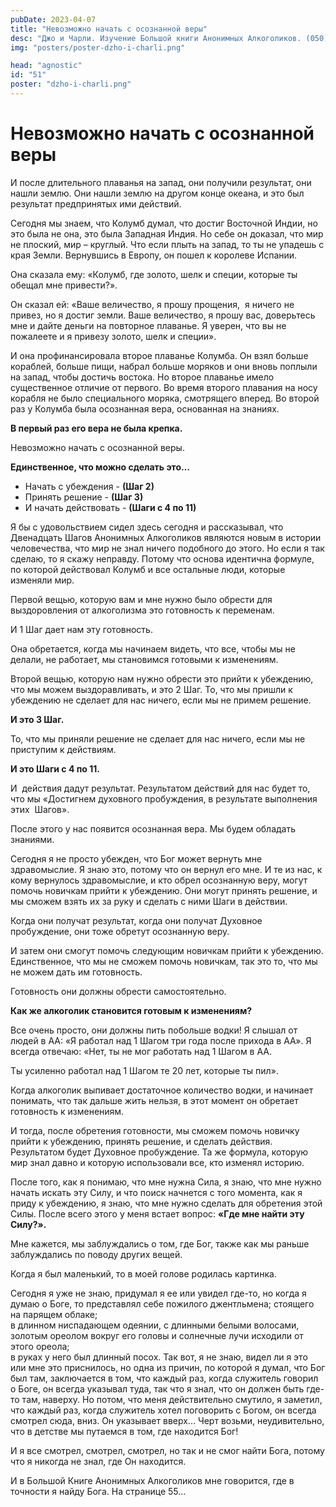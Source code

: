 ```yaml
---
pubDate: 2023-04-07
title: "Невозможно начать с осознанной веры"
desc: "Джо и Чарли. Изучение Большой книги Анонимных Алкоголиков. (050)"
img: "posters/poster-dzho-i-charli.png"

head: "agnostic"
id: "51"
poster: "dzho-i-charli.png"
---
```


# Невозможно начать с осознанной веры

И после длительного плаванья на запад, они получили результат, они нашли землю. Они нашли землю на другом конце океана, и это был результат предпринятых ими действий.

Сегодня мы знаем, что Колумб думал, что достиг Восточной Индии, но это была не она, это была Западная Индия. Но себе он доказал, что мир не плоский, мир – круглый. Что если плыть на запад, то ты не упадешь с края Земли. Вернувшись в Европу, он пошел к королеве Испании.

Она сказала ему: «Колумб, где золото, шелк и специи, которые ты обещал мне привести?».

Он сказал ей: «Ваше величество, я прошу прощения,  я ничего не привез, но я достиг земли. Ваше величество, я прошу вас, доверьтесь мне и дайте деньги на повторное плаванье. Я уверен, что вы не пожалеете и я привезу золото, шелк и специи».

И она профинансировала второе плаванье Колумба. Он взял больше кораблей, больше пищи, набрал больше моряков и они вновь поплыли на запад, чтобы достичь востока. Но второе плаванье имело существенное отличие от первого. Во время второго плавания на носу корабля не было специального моряка, смотрящего вперед. Во второй раз у Колумба была осознанная вера, основанная на знаниях.

**В первый раз его вера не была крепка.**

Невозможно начать с осознанной веры.

**Единственное, что можно сделать это…**

- Начать с убеждения - **(Шаг 2)**
- Принять решение - **(Шаг 3)**
- И начать действовать - **(Шаги с 4 по 11)**

Я бы с удовольствием сидел здесь сегодня и рассказывал, что Двенадцать Шагов Анонимных Алкоголиков являются новым в истории человечества, что мир не знал ничего подобного до этого. Но если я так сделаю, то я скажу неправду. Потому что основа идентична формуле, по которой действовал Колумб и все остальные люди, которые изменяли мир.

Первой вещью, которую вам и мне нужно было обрести для выздоровления от алкоголизма это готовность к переменам.

И 1 Шаг дает нам эту готовность.

Она обретается, когда мы начинаем видеть, что все, чтобы мы не делали, не работает, мы становимся готовыми к изменениям.

Второй вещью, которую нам нужно обрести это прийти к убеждению, что мы можем выздоравливать, и это 2 Шаг.
То, что мы пришли к убеждению не сделает для нас ничего, если мы не примем решение.

**И это 3 Шаг.**

То, что мы приняли решение не сделает для нас ничего, если мы не приступим к действиям.

**И это Шаги с 4 по 11.**

И  действия дадут результат. Результатом действий для нас будет то, что мы «Достигнем духовного пробуждения, в результате выполнения  этих  Шагов».

После этого у нас появится осознанная вера. Мы будем обладать знаниями.

Сегодня я не просто убежден, что Бог может вернуть мне здравомыслие. Я знаю это, потому что он вернул его мне.
И те из нас, к кому вернулось здравомыслие, и кто обрел осознанную веру, могут помочь новичкам прийти к убеждению. Они могут принять решение, и мы сможем взять их за руку и сделать с ними Шаги в действии.

Когда они получат результат, когда они получат Духовное пробуждение, они тоже обретут осознанную веру.

И затем они смогут помочь следующим новичкам прийти к убеждению. <br>
Единственное, что мы не сможем помочь новичкам, так это то, что мы не можем дать им готовность.

Готовность они должны обрести самостоятельно.

**Как же алкоголик становится готовым к изменениям?**

Все очень просто, они должны пить побольше водки! Я слышал от людей в АА: «Я работал над 1 Шагом три года после прихода в АА». Я всегда отвечаю: «Нет, ты не мог работать над 1 Шагом в АА.

Ты усиленно работал над 1 Шагом те 20 лет, которые ты пил».

Когда алкоголик выпивает достаточное количество водки, и начинает понимать, что так дальше жить нельзя, в этот момент он обретает готовность к изменениям.

И тогда, после обретения готовности, мы сможем помочь новичку прийти к убеждению, принять решение, и сделать действия. Результатом будет Духовное пробуждение. Та же формула, которую мир знал давно и которую использовали все, кто изменял историю.

После того, как я понимаю, что мне нужна Сила, я знаю, что мне нужно начать искать эту Силу, и что поиск начнется с того момента, как я приду к убеждению, я знаю, что мне нужно сделать для обретения этой Силы. После всего этого у меня встает вопрос: **«Где мне найти эту Силу?».**

Мне кажется, мы заблуждались о том, где Бог, также как мы раньше заблуждались по поводу других вещей.

Когда я был маленький, то в моей голове родилась картинка.

Сегодня я уже не знаю, придумал я ее или увидел где-то, но когда я думаю о Боге, то представлял себе пожилого джентльмена; стоящего на парящем облаке; <br>
в длинном ниспадающем одеянии, с длинными белыми волосами, золотым ореолом вокруг его головы и солнечные лучи исходили от этого ореола; <br>
в руках у него был длинный посох. Так вот, я не знаю, видел ли я это или мне это приснилось, но одна из причин, по которой я думал, что Бог был там, заключается в том, что каждый раз, когда служитель говорил о Боге, он всегда указывал туда, так что я знал, что он должен быть где-то там, наверху. Но потом, что меня действительно смутило, я заметил, что каждый раз, когда служитель хотел поговорить с Богом, он всегда смотрел сюда, вниз. Он указывает вверх... Черт возьми, неудивительно, что в детстве мы путаемся в том, где находится Бог!

И я все смотрел, смотрел, смотрел, но так и не смог найти Бога, потому что я никогда не знал, где Он находится.

И в Большой Книге Анонимных Алкоголиков мне говорится, где в точности я найду Бога. На странице 55…
